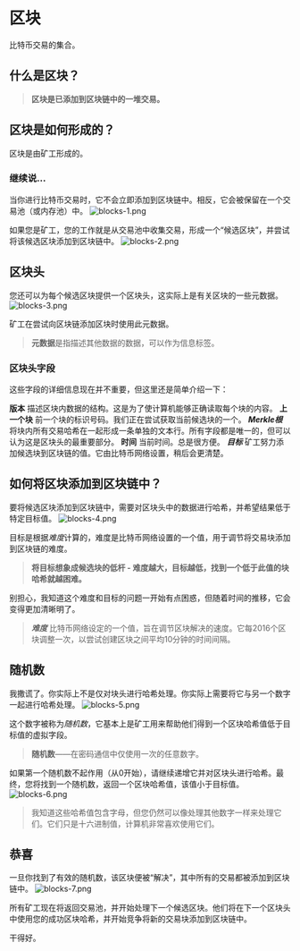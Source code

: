 # 区块
比特币交易的集合。

## 什么是区块？
>**区块是已添加到区块链中的一堆交易。**

## 区块是如何形成的？
区块是由矿工形成的。

### 继续说…
当你进行比特币交易时，它不会立即添加到区块链中。相反，它会被保留在一个交易池（或内存池）中。
![blocks-1.png](img/block-1.png)

如果您是矿工，您的工作就是从交易池中收集交易，形成一个“候选区块”，并尝试将该候选区块添加到区块链中。
![blocks-2.png](img/block-2.png)

## 区块头
您还可以为每个候选区块提供一个区块头，这实际上是有关区块的一些元数据。
![blocks-3.png](img/block-3.png)


矿工在尝试向区块链添加区块时使用此元数据。
>**元数据**是指描述其他数据的数据，可以作为信息标签。

### 区块头字段
这些字段的详细信息现在并不重要，但这里还是简单介绍一下：

**版本**
描述区块内数据的结构。这是为了使计算机能够正确读取每个块的内容。
**上一个块**
前一个块的标识号码。我们正在尝试获取当前候选块的一个。
***Merkle根***
将块内所有交易哈希在一起形成一条单独的文本行。所有字段都是唯一的，但可以认为这是区块头的最重要部分。
**时间**
当前时间。总是很方便。
***目标***
矿工努力添加候选块到区块链的值。它由比特币网络设置，稍后会更清楚。

## 如何将区块添加到区块链中？
要将候选区块添加到区块链中，需要对区块头中的数据进行哈希，并希望结果低于特定目标值。
![blocks-4.png](img/block-4.png)

目标是根据*难度*计算的，难度是比特币网络设置的一个值，用于调节将交易块添加到区块链的难度。

>**将目标想象成候选块的低杆 - 难度越大，目标越低，找到一个低于此值的块哈希就越困难。**

别担心，我知道这个难度和目标的问题一开始有点困惑，但随着时间的推移，它会变得更加清晰明了。

>***难度***
比特币网络设定的一个值，旨在调节区块解决的速度。它每2016个区块调整一次，以尝试创建区块之间平均10分钟的时间间隔。

## 随机数
我撒谎了。你实际上不是仅对块头进行哈希处理。你实际上需要将它与另一个数字一起进行哈希处理。
![blocks-5.png](img/block-5.png)

这个数字被称为*随机数*，它基本上是矿工用来帮助他们得到一个区块哈希值低于目标值的虚拟字段。

>**随机数**——在密码通信中仅使用一次的任意数字。

如果第一个随机数不起作用（从0开始），请继续递增它并对区块头进行哈希。最终，您将找到一个随机数，返回一个区块哈希值，该值小于目标值。
![blocks-6.png](img/block-6.png)

>我知道这些哈希值包含字母，但您仍然可以像处理其他数字一样来处理它们。它们只是十六进制值，计算机非常喜欢使用它们。


## 恭喜

一旦你找到了有效的随机数，该区块便被“解决”，其中所有的交易都被添加到区块链中。
![blocks-7.png](img/block-7.png)

所有矿工现在将返回交易池，并开始处理下一个候选区块。他们将在下一个区块头中使用您的成功区块哈希，并开始竞争将新的交易块添加到区块链中。

干得好。